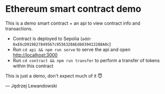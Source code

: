 # Ethereum smart contract demo

This is a demo smart contract + an api to view contract info and transactions.

- Contract is deployed to Sepolia (`addr 0xE6cD919827849567c9556320AEd6039413288A0c`)
- Run `cd api && npm run serve` to serve the api and open [http://localhost:3000](http://localhost:3000)
- Run `cd contract && npm run transfer` to perform a transfer of tokens within this contract

This is just a demo, don't expect much of it 😇

— Jędrzej Lewandowski
